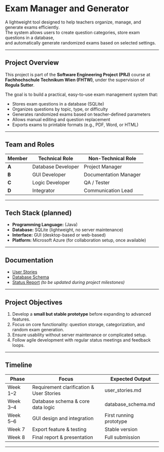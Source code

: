 # Exam Manager and Generator

A lightweight tool designed to help teachers organize, manage, and generate exams efficiently.  
The system allows users to create question categories, store exam questions in a database,  
and automatically generate randomized exams based on selected settings.

----

## Project Overview

This project is part of the **Software Engineering Project (PRJ)** course at  
**Fachhochschule Technikum Wien (FHTW)**, under the supervision of **Regula Sutter**.

The goal is to build a practical, easy-to-use exam management system that:

- Stores exam questions in a database (SQLite)
- Organizes questions by topic, type, or difficulty
- Generates randomized exams based on teacher-defined parameters
- Allows manual editing and question replacement
- Exports exams to printable formats (e.g., PDF, Word, or HTML)

---

## Team and Roles

| Member | Technical Role     | Non-Technical Role    |
| ------ | ------------------ | --------------------- |
| **A**  | Database Developer | Project Manager       |
| **B**  | GUI Developer      | Documentation Manager |
| **C**  | Logic Developer    | QA / Tester           |
| **D**  | Integrator         | Communication Lead    |

---

## Tech Stack (planned)

- **Programming Language:** (Java)
- **Database:** SQLite (lightweight, no server maintenance)
- **Interface:** GUI (desktop-based or web-based)
- **Platform:** Microsoft Azure (for collaboration setup, once available)

---

## Documentation

- [User Stories](user_stories.md)
- [Database Schema](database_schema.md)
- [Status Report](status_report.md) _(to be updated during project milestones)_

---

## Project Objectives

1. Develop a **small but stable prototype** before expanding to advanced features.
2. Focus on core functionality: question storage, categorization, and random exam generation.
3. Ensure usability without server maintenance or complicated setup.
4. Follow agile development with regular status meetings and feedback loops.

---

## Timeline

| Phase    | Focus                                    | Expected Output         |
| -------- | ---------------------------------------- | ----------------------- |
| Week 1–2 | Requirement clarification & User Stories | user_stories.md         |
| Week 3–4 | Database schema & core data logic        | database_schema.md      |
| Week 5–6 | GUI design and integration               | First running prototype |
| Week 7   | Export feature & testing                 | Stable version          |
| Week 8   | Final report & presentation              | Full submission         |

---
